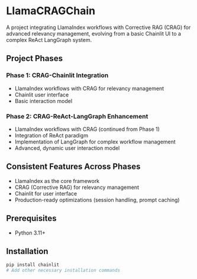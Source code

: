 # LlamaCRAGChain

A project integrating LlamaIndex workflows with Corrective RAG (CRAG) for advanced relevancy management, evolving from a basic Chainlit UI to a complex ReAct LangGraph system.

## Project Phases

### Phase 1: CRAG-Chainlit Integration
- LlamaIndex workflows with CRAG for relevancy management
- Chainlit user interface
- Basic interaction model

### Phase 2: CRAG-ReAct-LangGraph Enhancement
- LlamaIndex workflows with CRAG (continued from Phase 1)
- Integration of ReAct paradigm
- Implementation of LangGraph for complex workflow management
- Advanced, dynamic user interaction model

## Consistent Features Across Phases
- LlamaIndex as the core framework
- CRAG (Corrective RAG) for relevancy management
- Chainlit for user interface
- Production-ready optimizations (session handling, prompt caching)

## Prerequisites
- Python 3.11+

## Installation
```bash
pip install chainlit
# Add other necessary installation commands
